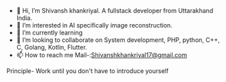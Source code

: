 - 👋 Hi, I’m Shivansh khankriyal. A fullstack developer from Uttarakhand India.
- 👀 I’m interested in AI specifically image reconstruction.
- 🌱 I’m currently learning 
- 💞️ I’m looking to collaborate on System development, PHP, python, C++, C, Golang, Kotlin, Flutter.
- 📫 How to reach me Mail-:Shivanshkhankriyal17@gmail.com 

Principle- Work until you don't have to introduce yourself

<!---
Saiyankira/Saiyankira is a ✨ special ✨ repository because its `README.md` (this file) appears on your GitHub profile.
You can click the Preview link to take a look at your changes.
--->
